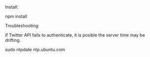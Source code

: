Install:

npm install

Troubleshooting:

if Twitter API fails to authenticate, it is posible the server time may be drifting.

sudo ntpdate ntp.ubuntu.com
